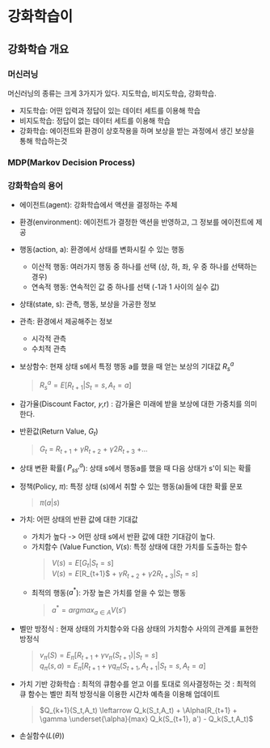 # 강화학습이
## 강화학습 개요
### 머신러닝
머신러닝의 종류는 크게 3가지가 있다. 지도학습, 비지도학습, 강화학습.
  - 지도학습: 어떤 입력과 정답이 있는 데이터 세트를 이용해 학습
  - 비지도학습: 정답이 없는 데이터 세트를 이용해 학습
  - 강화학습: 에이전트와 환경이 상호작용을 하며 보상을 받는 과정에서 생긴 보상을 통해 학습하는것

### MDP(Markov Decision Process) 

### 강화학습의 용어
- 에이전트(agent): 강화학습에서 액션을 결정하는 주체
- 환경(environment): 에이전트가 결정한 액션을 반영하고, 그 정보를 에이전트에 제공
- 행동(action, a): 환경에서 상태를 변화시킬 수 있는 행동
    * 이산적 행동: 여러가지 행동 중 하나를 선택 (상, 하, 좌, 우 중 하나를 선택하는 경우)
    * 연속적 행동: 연속적인 값 중 하나를 선택 (-1과 1 사이의 실수 값)
- 상태(state, s): 관측, 행동, 보상을 가공한 정보
- 관측: 환경에서 제공해주는 정보
    * 시각적 관측
    * 수치적 관측
- 보상함수: 현재 상태 s에서 특정 행동 a를 했을 때 얻는 보상의 기대값 $R^a_s$  
    > $R^a_s = E[R_{t+1} | S_t = s, A_t = a]$

- 감가율(Discount Factor, $𝛾$,r)
  : 감가율은 미래에 받을 보상에 대한 가중치를 의미한다.
- 반환값(Return Value, $G_t$)
    > $G_t$ = $R_{t+1}$ + $\gamma R_{t+2}$ + ${\gamma}2R_{t+3}$ +...

- 상태 변환 확률( $P^a_{ss'}$): 상태 s에서 행동a를 했을 때 다음 상태가 s'이 되는 확률
- 정책(Policy, $\pi$): 특정 상태 (s)에서 취할 수 있는 행동(a)들에 대한 확률 문포
    > $\pi(a|s)$
- 가치: 어떤 상태의 반환 값에 대한 기대값
    * 가치가 높다 -> 어떤 상태 s에서 반환 값에 대한 기대감이 높다.
    * 가치함수 (Value Function, $V(s)$: 특정 상태에 대한 가치를 도출하는 함수
        > $V(s) = E[G_t|S_t=s]$  
        > $V(s) = E[$R_{t+1}$ + $\gamma R_{t+2}$ + ${\gamma}2R_{t+3}|S_t=s]$
    * 최적의 행동($a^*$): 가장 높은 가치를 얻을 수 있는 행동
        > $a^* = {argmax}_{a\in A} V(s')$

- 벨만 방정식
  : 현재 상태의 가치함수와 다음 상태의 가치함수 사의의 관계를 표현한 방정식
    > $v_{\pi}(S) = E_{\pi}[R_{t+1} + {\gamma}v_{\pi}(S_{t+1})| S_t = s]$  
    > $q_{\pi}(s,a) = E_{\pi}[R_{t+1} + {\gamma}q_{\pi}(S_{t+1},A_{t+1}| S_t =s, A_t =a]$

- 가치 기반 강화학습
    : 최적의 큐함수를 얻고 이를 토대로 의사결정하는 것
    : 최적의 큐 함수는 벨만 최적 방정식을 이용한 시간차 예측을 이용해 업데이트
    > $Q_{k+1}(S_t,A_t) \leftarrow Q_k(S_t,A_t) + \Alpha(R_{t+1} + \gamma \underset{\alpha}{max} Q_k(S_{t+1}, a') - Q_k(S_t,A_t)$
- 손실함수($L(\theta)$)